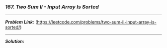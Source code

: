 ### ***167. Two Sum II - Input Array Is Sorted***

<hr>

***Problem Link:*** (https://leetcode.com/problems/two-sum-ii-input-array-is-sorted/)

<hr>

***Solution:***
